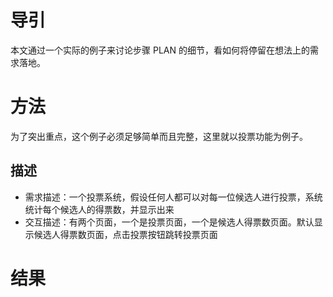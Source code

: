 # 导引

本文通过一个实际的例子来讨论步骤 PLAN 的细节，看如何将停留在想法上的需求落地。

# 方法

为了突出重点，这个例子必须足够简单而且完整，这里就以投票功能为例子。

## 描述

- 需求描述：一个投票系统，假设任何人都可以对每一位候选人进行投票，系统统计每个候选人的得票数，并显示出来
- 交互描述：有两个页面，一个是投票页面，一个是候选人得票数页面。默认显示候选人得票数页面，点击投票按钮跳转投票页面



# 结果
